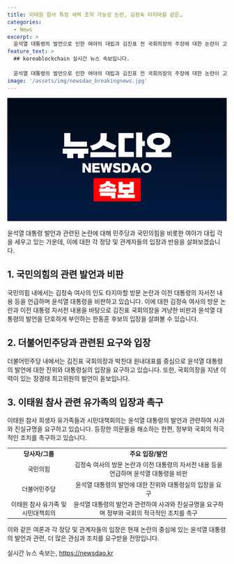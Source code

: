 ```yaml
---
title: 이태원 참사 특정 세력 조작 가능성 논란, 김정숙 타지마할 같은…
categories:
  - News
excerpt: >
  윤석열 대통령의 발언으로 인한 여야의 대립과 김진표 전 국회의장의 주장에 대한 논란이 고조되고 있다. 이에 국민의힘과 더불어민주당은 대립 강화, 상호 비판을 펼치며 의견을 제시하고 있다. 윤석열 대통령의 발언과 관련하여 여러 정치인들이 의심과 비판을 제기하고 있으며, 이에 이태원 참사 희생자 유가족 등도 대통령의 발언에 대한 사과와 진실규명을 요구하고 있다. 윤석열 대통령과 김진표 전 국회의장의 주장과 관련한 사건에 대한 진실규명이 요구되고 있으며, 이에 대한 대통령의 입장이 관심을 모으고 있다.
feature_text: >
  ## koreablockchain 실시간 뉴스 속보입니다.

  윤석열 대통령의 발언으로 인한 여야의 대립과 김진표 전 국회의장의 주장에 대한 논란이 고조되고 있다. 이에 국민의힘과 더불어민주당은 대립 강화, 상호 비판을 펼치며 의견을 제시하고 있다. 윤석열 대통령의 발언과 관련하여 여러 정치인들이 의심과 비판을 제기하고 있으며, 이에 이태원 참사 희생자 유가족 등도 대통령의 발언에 대한 사과와 진실규명을 요구하고 있다. 윤석열 대통령과 김진표 전 국회의장의 주장과 관련한 사건에 대한 진실규명이 요구되고 있으며, 이에 대한 대통령의 입장이 관심을 모으고 있다.
image: '/assets/img/newsdao_breakingnews.jpg'
---
```


<p><img src="/assets/img/newsdao_breakingnews.jpg" alt="koreablockchain 속보" /></p>

<p data-ke-size="size16">윤석열 대통령 발언과 관련된 논란에 대해 민주당과 국민의힘을 비롯한 여야가 대립 각을 세우고 있는 가운데, 이에 대한 각 정당 및 관계자들의 입장과 반응을 살펴보겠습니다.</p>

<h2 data-ke-size="size26">1. 국민의힘의 관련 발언과 비판</h2>

<p data-ke-size="size16">국민의힘 내에서는 김정숙 여사의 인도 타지마할 방문 논란과 이전 대통령의 자서전 내용 등을 언급하며 윤석열 대통령을 비판하고 있습니다. 이에 대한 김정숙 여사의 방문 논란과 이전 대통령 자서전 내용을 바탕으로 김진표 국회의장을 겨냥한 비판과 윤석열 대통령의 발언을 단호하게 부인하는 한동훈 후보의 입장을 살펴볼 수 있습니다.</p>

<h2 data-ke-size="size26">2. 더불어민주당과 관련된 요구와 입장</h2>

<p data-ke-size="size16">더불어민주당 내에서는 김진표 국회의장과 박찬대 원내대표를 중심으로 윤석열 대통령의 발언에 대한 진위와 대통령실의 입장을 요구하고 있습니다. 또한, 국회의장을 지낸 이력이 있는 장경태 최고위원의 발언이 돋보입니다.</p>

<h2 data-ke-size="size26">3. 이태원 참사 관련 유가족의 입장과 촉구</h2>

<p data-ke-size="size16">이태원 참사 희생자 유가족들과 시민대책회의는 윤석열 대통령의 발언과 관련하여 사과와 진실규명을 요구하고 있습니다. 등장한 의문들을 해소하는 한편, 정부와 국회의 적극적인 조치를 촉구하고 있습니다.</p>

<table>
    <tr>
        <td style="text-align: center; height: 17px;"><b>당사자/그룹</b></td>
        <td style="text-align: center; height: 17px;"><b>주요 입장/발언</b></td>
    </tr>
    <tr>
        <td style="text-align: center; height: 17px;">국민의힘</td>
        <td style="text-align: center; height: 17px;">김정숙 여사의 방문 논란과 이전 대통령의 자서전 내용 등을 언급하며 윤석열 대통령을 비판</td>
    </tr>
    <tr>
        <td style="text-align: center; height: 17px;">더불어민주당</td>
        <td style="text-align: center; height: 17px;">윤석열 대통령의 발언에 대한 진위와 대통령실의 입장을 요구</td>
    </tr>
    <tr>
        <td style="text-align: center; height: 17px;">이태원 참사 유가족 및 시민대책회의</td>
        <td style="text-align: center; height: 17px;">윤석열 대통령의 발언과 관련하여 사과와 진실규명을 요구하며 정부와 국회의 적극적인 조치를 촉구</td>
    </tr>
</table>

<p data-ke-size="size16">이와 같은 여론과 각 정당 및 관계자들의 입장은 현재 논란의 중심에 있는 윤석열 대통령의 발언과 관련, 더 많은 관심과 조치를 요구받을 전망입니다.</p>
실시간 뉴스 속보는, <a href="https://newsdao.kr" rel="dofollow">https://newsdao.kr</a>


